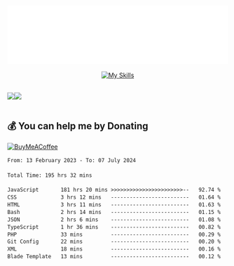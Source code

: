 <div align="center">
  
![readmebox](https://github.com/Taufik-H/Taufik-H/blob/main/readmebox%20(2).svg)

[![My Skills](https://skillicons.dev/icons?i=js,html,css,react,tailwindcss,bootstrap,figma)](https://skillicons.dev)
</div>
<br/>
<div align="center">
  <div style="display: flex; align-items:center;" >
    <img src="https://github-contribution-stats.vercel.app/api/?username=Taufik-H" />
    <img src="https://github-readme-streak-stats.herokuapp.com/?user=Taufik-H&theme=default&hide_border=false" />
  </div>
</div>

<br/>



  ## 💰 You can help me by Donating
  [![BuyMeACoffee](https://img.shields.io/badge/Buy%20Me%20a%20Coffee-ffdd00?style=for-the-badge&logo=buy-me-a-coffee&logoColor=black)](https://buymeacoffee.com/opik) 

<!--START_SECTION:waka-->

```txt
From: 13 February 2023 - To: 07 July 2024

Total Time: 195 hrs 32 mins

JavaScript       181 hrs 20 mins >>>>>>>>>>>>>>>>>>>>>>>--   92.74 %
CSS              3 hrs 12 mins   -------------------------   01.64 %
HTML             3 hrs 11 mins   -------------------------   01.63 %
Bash             2 hrs 14 mins   -------------------------   01.15 %
JSON             2 hrs 6 mins    -------------------------   01.08 %
TypeScript       1 hr 36 mins    -------------------------   00.82 %
PHP              33 mins         -------------------------   00.29 %
Git Config       22 mins         -------------------------   00.20 %
XML              18 mins         -------------------------   00.16 %
Blade Template   13 mins         -------------------------   00.12 %
```

<!--END_SECTION:waka-->

